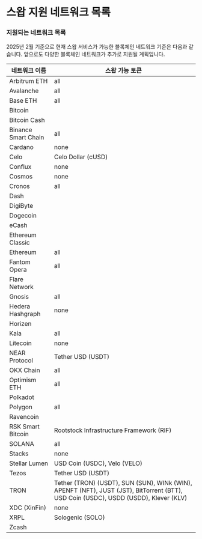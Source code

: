 # 스왑 지원 네트워크 목록

### **지원되는 네트워크 목록**

2025년 2월 기준으로 현재 스왑 서비스가 가능한 블록체인 네트워크 기준은 다음과 같습니다. 앞으로도 다양한 블록체인 네트워크가 추가로 지원될 계획입니다.

| 네트워크 이름             | 스왑 가능 토큰                                                                                                                            |
| ------------------- | ----------------------------------------------------------------------------------------------------------------------------------- |
| Arbitrum ETH        | all                                                                                                                                 |
| Avalanche           | all                                                                                                                                 |
| Base ETH            | all                                                                                                                                 |
| Bitcoin             |                                                                                                                                     |
| Bitcoin Cash        |                                                                                                                                     |
| Binance Smart Chain | all                                                                                                                                 |
| Cardano             | none                                                                                                                                |
| Celo                | Celo Dollar (cUSD)                                                                                                                  |
| Conflux             | none                                                                                                                                |
| Cosmos              | none                                                                                                                                |
| Cronos              | all                                                                                                                                 |
| Dash                |                                                                                                                                     |
| DigiByte            |                                                                                                                                     |
| Dogecoin            |                                                                                                                                     |
| eCash               |                                                                                                                                     |
| Ethereum Classic    |                                                                                                                                     |
| Ethereum            | all                                                                                                                                 |
| Fantom Opera        | all                                                                                                                                 |
| Flare Network       |                                                                                                                                     |
| Gnosis              | all                                                                                                                                 |
| Hedera Hashgraph    | none                                                                                                                                |
| Horizen             |                                                                                                                                     |
| Kaia                | all                                                                                                                                 |
| Litecoin            | none                                                                                                                                |
| NEAR Protocol       | Tether USD (USDT)                                                                                                                   |
| OKX Chain           | all                                                                                                                                 |
| Optimism ETH        | all                                                                                                                                 |
| Polkadot            |                                                                                                                                     |
| Polygon             | all                                                                                                                                 |
| Ravencoin           |                                                                                                                                     |
| RSK Smart Bitcoin   | Rootstock Infrastructure Framework (RIF)                                                                                            |
| SOLANA              | all                                                                                                                                 |
| Stacks              | none                                                                                                                                |
| Stellar Lumen       | USD Coin (USDC), Velo (VELO)                                                                                                        |
| Tezos               | Tether USD (USDT)                                                                                                                   |
| TRON                | Tether (TRON) (USDT), SUN (SUN), WINk (WIN), APENFT (NFT), JUST (JST), BitTorrent (BTT), USD Coin (USDC), USDD (USDD), Klever (KLV) |
| XDC (XinFin)        | none                                                                                                                                |
| XRPL                | Sologenic (SOLO)                                                                                                                    |
| Zcash               |                                                                                                                                     |

